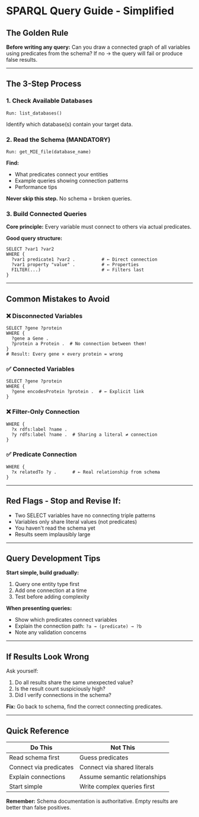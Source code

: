# SPARQL Query Guide - Simplified

## The Golden Rule
**Before writing any query:** Can you draw a connected graph of all variables using predicates from the schema? If no → the query will fail or produce false results.

---

## The 3-Step Process

### 1. Check Available Databases
```
Run: list_databases()
```
Identify which database(s) contain your target data.

### 2. Read the Schema (MANDATORY)
```
Run: get_MIE_file(database_name)
```
**Find:**
- What predicates connect your entities
- Example queries showing connection patterns
- Performance tips

**Never skip this step.** No schema = broken queries.

### 3. Build Connected Queries

**Core principle:** Every variable must connect to others via actual predicates.

**Good query structure:**
```sparql
SELECT ?var1 ?var2
WHERE {
  ?var1 predicate1 ?var2 .          # ← Direct connection
  ?var1 property "value" .          # ← Properties
  FILTER(...)                       # ← Filters last
}
```

---

## Common Mistakes to Avoid

### ❌ Disconnected Variables
```sparql
SELECT ?gene ?protein
WHERE {
  ?gene a Gene .
  ?protein a Protein .  # No connection between them!
}
# Result: Every gene × every protein = wrong
```

### ✅ Connected Variables
```sparql
SELECT ?gene ?protein
WHERE {
  ?gene encodesProtein ?protein .  # ← Explicit link
}
```

### ❌ Filter-Only Connection
```sparql
WHERE {
  ?x rdfs:label ?name .
  ?y rdfs:label ?name .  # Sharing a literal ≠ connection
}
```

### ✅ Predicate Connection
```sparql
WHERE {
  ?x relatedTo ?y .      # ← Real relationship from schema
}
```

---

## Red Flags - Stop and Revise If:
- Two SELECT variables have no connecting triple patterns
- Variables only share literal values (not predicates)
- You haven't read the schema yet
- Results seem implausibly large

---

## Query Development Tips

**Start simple, build gradually:**
1. Query one entity type first
2. Add one connection at a time
3. Test before adding complexity

**When presenting queries:**
- Show which predicates connect variables
- Explain the connection path: `?a → (predicate) → ?b`
- Note any validation concerns

---

## If Results Look Wrong

Ask yourself:
1. Do all results share the same unexpected value?
2. Is the result count suspiciously high?
3. Did I verify connections in the schema?

**Fix:** Go back to schema, find the correct connecting predicates.

---

## Quick Reference

| Do This | Not This |
|---------|----------|
| Read schema first | Guess predicates |
| Connect via predicates | Connect via shared literals |
| Explain connections | Assume semantic relationships |
| Start simple | Write complex queries first |

**Remember:** Schema documentation is authoritative. Empty results are better than false positives.